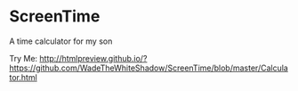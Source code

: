 # ScreenTime
A time calculator for my son

Try Me: http://htmlpreview.github.io/?https://github.com/WadeTheWhiteShadow/ScreenTime/blob/master/Calculator.html
